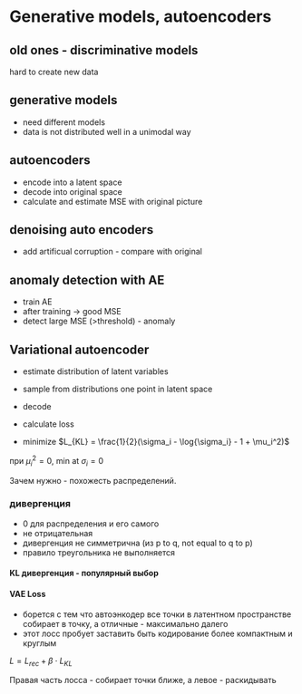 # Generative models, autoencoders

## old ones - discriminative models

hard to create new data

## generative models

* need different models
* data is not distributed well in a unimodal way

## autoencoders

* encode into a latent space
* decode into original space
* calculate and estimate MSE with original picture

## denoising auto encoders

* add artificual corruption -  compare with original

## anomaly detection with AE

* train AE
* after training $\rightarrow$ good MSE
* detect large MSE (>threshold) - anomaly

## Variational autoencoder

* estimate distribution of latent variables
* sample from distributions one point in latent space
* decode
* calculate loss

* minimize $L_{KL} = \frac{1}{2}(\sigma_i - \log{\sigma_i} - 1 + \mu_i^2)$

при $\mu_i^2 = 0$, min at ${\sigma_i} = 0$

Зачем нужно - похожесть распределений.

### дивергенция

* 0 для распределения и его самого
* не отрицательная
* дивергенция не симметрична (из p to q, not equal to q to p)
* правило треугольника не выполняется

#### KL дивергенция - популярный выбор

#### VAE Loss

* борется с тем что автоэнкодер все точки в латентном пространстве собирает в точку, а отличные - максимально далего
* этот лосс пробует заставить быть кодирование более компактным и круглым 

$L = L_{rec} + \beta \cdot L_{KL}$

Правая часть лосса - собирает точки ближе, а левое - раскидывать